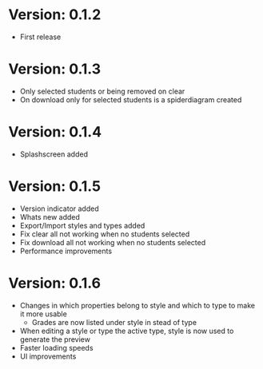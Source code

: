 # Version: 0.1.2
- First release

# Version: 0.1.3
- Only selected students or being removed on clear
- On download only for selected students is a spiderdiagram created

# Version: 0.1.4
- Splashscreen added

# Version: 0.1.5
- Version indicator added
- Whats new added
- Export/Import styles and types added
- Fix clear all not working when no students selected
- Fix download all not working when no students selected
- Performance improvements

# Version: 0.1.6
- Changes in which properties belong to style and which to type to make it more usable 
    - Grades are now listed under style in stead of type
- When editing a style or type the active type, style is now used to generate the preview 
- Faster loading speeds
- UI improvements